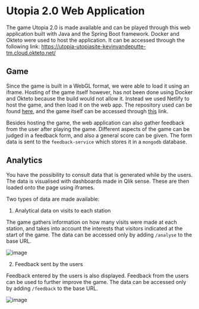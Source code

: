 # Utopia 2.0 Web Application
The game Utopia 2.0 is made available and can be played through this web application built with Java and the Spring Boot framework. Docker and Okteto were used to host the application. 
It can be accessed through the following link: https://utopia-utopiasite-kevinvandeputte-tm.cloud.okteto.net/

## Game
Since the game is built in a WebGL format, we were able to load it using an iframe. Hosting of the game itself however, has not been done using Docker and Okteto because the build would not
allow it. Instead we used Netlify to host the game, and then load it on the web app. The repository used can be found [here](https://github.com/ValerieBecquart/unitybuild), and 
the game itself can be accessed through [this](https://cozy-baklava-a40b81.netlify.app/) link.

Besides hosting the game, the web application can also gather feedback from the user after playing the game. Different aspects of the game can be judged in a 
feedback form, and also a general score can be given. The form data is sent to the `feedback-service` which stores it in a `mongodb` database.

## Analytics
You have the possibility to consult data that is generated while by the users. The data is visualised with dashboards made in Qlik sense. These are then loaded onto the page using iframes. 

Two types of data are made available: 

1. Analytical data on visits to each station

The game gathers information on how many visits were made at each station, and takes into account the interests that visitors indicated at the start of the game. The data can be accessed only by adding `/analyse` to the base URL.

![image](https://user-images.githubusercontent.com/74854941/213555054-f102d079-c629-4445-aded-2e68d1e4fe2e.png)

2. Feedback sent by the users

Feedback entered by the users is also displayed. Feedback from the users can be used to further improve the game. The data can be accessed only by adding `/feedback` to the base URL.

![image](https://user-images.githubusercontent.com/74854941/213555151-4bde2fff-7dd2-42b8-a6a7-580aae6bfd28.png)
